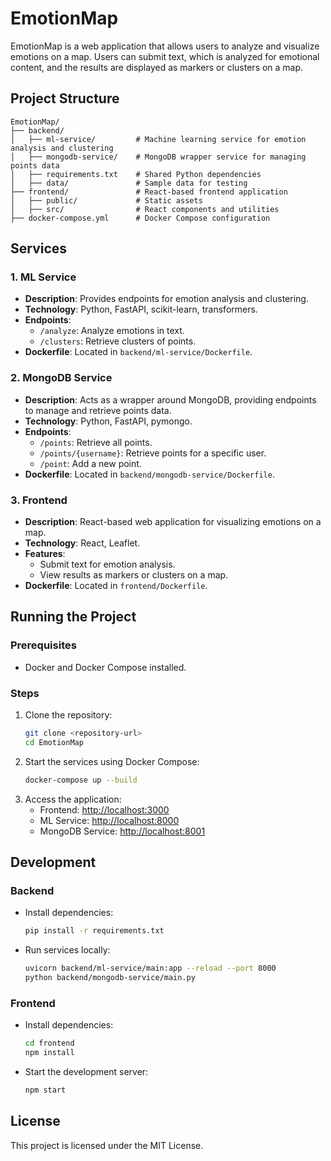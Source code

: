 # EmotionMap

EmotionMap is a web application that allows users to analyze and visualize emotions on a map. Users can submit text, which is analyzed for emotional content, and the results are displayed as markers or clusters on a map.

## Project Structure

```
EmotionMap/
├── backend/
│   ├── ml-service/         # Machine learning service for emotion analysis and clustering
│   ├── mongodb-service/    # MongoDB wrapper service for managing points data
│   ├── requirements.txt    # Shared Python dependencies
│   ├── data/               # Sample data for testing
├── frontend/               # React-based frontend application
│   ├── public/             # Static assets
│   ├── src/                # React components and utilities
├── docker-compose.yml      # Docker Compose configuration
```

## Services

### 1. ML Service
- **Description**: Provides endpoints for emotion analysis and clustering.
- **Technology**: Python, FastAPI, scikit-learn, transformers.
- **Endpoints**:
  - `/analyze`: Analyze emotions in text.
  - `/clusters`: Retrieve clusters of points.
- **Dockerfile**: Located in `backend/ml-service/Dockerfile`.

### 2. MongoDB Service
- **Description**: Acts as a wrapper around MongoDB, providing endpoints to manage and retrieve points data.
- **Technology**: Python, FastAPI, pymongo.
- **Endpoints**:
  - `/points`: Retrieve all points.
  - `/points/{username}`: Retrieve points for a specific user.
  - `/point`: Add a new point.
- **Dockerfile**: Located in `backend/mongodb-service/Dockerfile`.

### 3. Frontend
- **Description**: React-based web application for visualizing emotions on a map.
- **Technology**: React, Leaflet.
- **Features**:
  - Submit text for emotion analysis.
  - View results as markers or clusters on a map.
- **Dockerfile**: Located in `frontend/Dockerfile`.

## Running the Project

### Prerequisites
- Docker and Docker Compose installed.

### Steps
1. Clone the repository:
   ```bash
   git clone <repository-url>
   cd EmotionMap
   ```
2. Start the services using Docker Compose:
   ```bash
   docker-compose up --build
   ```
3. Access the application:
   - Frontend: [http://localhost:3000](http://localhost:3000)
   - ML Service: [http://localhost:8000](http://localhost:8000)
   - MongoDB Service: [http://localhost:8001](http://localhost:8001)

## Development

### Backend
- Install dependencies:
  ```bash
  pip install -r requirements.txt
  ```
- Run services locally:
  ```bash
  uvicorn backend/ml-service/main:app --reload --port 8000
  python backend/mongodb-service/main.py
  ```

### Frontend
- Install dependencies:
  ```bash
  cd frontend
  npm install
  ```
- Start the development server:
  ```bash
  npm start
  ```

## License
This project is licensed under the MIT License.